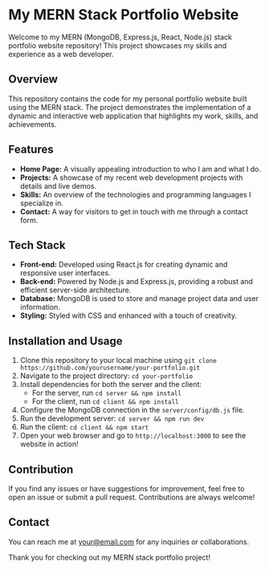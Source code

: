 # My MERN Stack Portfolio Website

Welcome to my MERN (MongoDB, Express.js, React, Node.js) stack portfolio website repository! This project showcases my skills and experience as a web developer.

## Overview

This repository contains the code for my personal portfolio website built using the MERN stack. The project demonstrates the implementation of a dynamic and interactive web application that highlights my work, skills, and achievements.

## Features

- **Home Page:** A visually appealing introduction to who I am and what I do.
- **Projects:** A showcase of my recent web development projects with details and live demos.
- **Skills:** An overview of the technologies and programming languages I specialize in.
- **Contact:** A way for visitors to get in touch with me through a contact form.

## Tech Stack

- **Front-end:** Developed using React.js for creating dynamic and responsive user interfaces.
- **Back-end:** Powered by Node.js and Express.js, providing a robust and efficient server-side architecture.
- **Database:** MongoDB is used to store and manage project data and user information.
- **Styling:** Styled with CSS and enhanced with a touch of creativity.

## Installation and Usage

1. Clone this repository to your local machine using `git clone https://github.com/yourusername/your-portfolio.git`
2. Navigate to the project directory: `cd your-portfolio`
3. Install dependencies for both the server and the client:
   - For the server, run `cd server && npm install`
   - For the client, run `cd client && npm install`
4. Configure the MongoDB connection in the `server/config/db.js` file.
5. Run the development server: `cd server && npm run dev`
6. Run the client: `cd client && npm start`
7. Open your web browser and go to `http://localhost:3000` to see the website in action!

## Contribution

If you find any issues or have suggestions for improvement, feel free to open an issue or submit a pull request. Contributions are always welcome!

## Contact

You can reach me at [your@email.com](mailto:your@email.com) for any inquiries or collaborations.

Thank you for checking out my MERN stack portfolio project!

